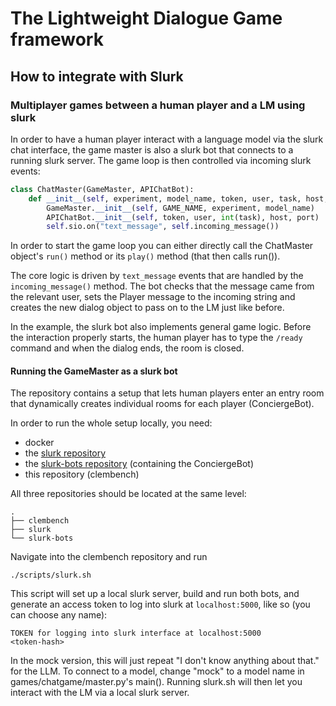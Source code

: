 # The Lightweight Dialogue Game framework

## How to integrate with Slurk

### Multiplayer games between a human player and a LM using slurk

In order to have a human player interact with a language model via the slurk
chat interface, the game master is also a slurk bot that connects to a running
slurk server. The game loop is then controlled via incoming slurk events:

```python
class ChatMaster(GameMaster, APIChatBot):
    def __init__(self, experiment, model_name, token, user, task, host, port):
        GameMaster.__init__(self, GAME_NAME, experiment, model_name)
        APIChatBot.__init__(self, token, user, int(task), host, port)
        self.sio.on("text_message", self.incoming_message())
```

In order to start the game loop you can either directly call the ChatMaster object's `run()` method or its `play()` method (that then calls run()).

The core logic is driven by `text_message` events that are handled by the `incoming_message()` method. The bot checks that the message came from the relevant user, sets the Player message to the incoming string and creates the new dialog object to pass on to the LM just like before.

In the example, the slurk bot also implements general game logic. Before the interaction properly starts, the human player has to type the `/ready` command and when the dialog ends, the room is closed.

#### Running the GameMaster as a slurk bot

The repository contains a setup that lets human players enter an entry room that dynamically creates individual rooms for each player (ConciergeBot).

In order to run the whole setup locally, you need:

- docker
- the [slurk repository](https://github.com/clp-research/slurk)
- the [slurk-bots repository](https://github.com/clp-research/slurk-bots) (containing the ConciergeBot)
- this repository (clembench)

All three repositories should be located at the same level:
```commandline
.
├── clembench
├── slurk
└── slurk-bots
```

Navigate into the clembench repository and run
````commandline
./scripts/slurk.sh
````

This script will set up a local slurk server, build and run both bots, and generate an access token to log into slurk at `localhost:5000`, like so (you can choose any name):
```commandline
TOKEN for logging into slurk interface at localhost:5000
<token-hash>
```

In the mock version, this will just repeat "I don't know anything about that." for the LLM. To connect to a model, change "mock" to a model name in games/chatgame/master.py's main(). Running slurk.sh will then let you interact with the LM via a local slurk server.
